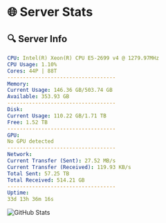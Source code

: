 # 🌐 Server Stats
## 🔍 Server Info
```yaml
CPU: Intel(R) Xeon(R) CPU E5-2699 v4 @ 1279.97MHz
CPU Usage: 1.10%
Cores: 44P | 88T
-----------------------------------
Memory:
Current Usage: 146.36 GB/503.74 GB
Available: 353.93 GB
-----------------------------------
Disk:
Current Usage: 110.22 GB/1.71 TB
Free: 1.52 TB
-----------------------------------
GPU:
No GPU detected
-----------------------------------
Network:
Current Transfer (Sent): 27.52 MB/s
Current Transfer (Received): 119.93 KB/s
Total Sent: 57.25 TB
Total Received: 514.21 GB
-----------------------------------
Uptime:
33d 13h 36m 16s
```
![GitHub Stats](https://img.shields.io/badge/Updated-2025-04-10_10:59:05-blue)